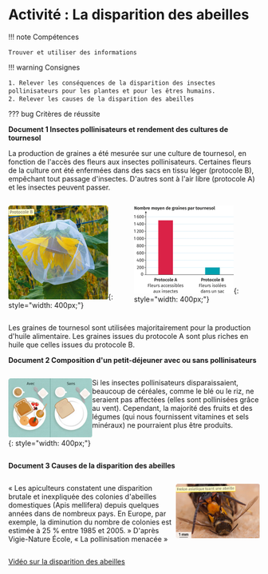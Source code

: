 # Activité : La disparition des abeilles

!!! note Compétences

    Trouver et utiliser des informations

!!! warning Consignes

    1. Relever les conséquences de la disparition des insectes pollinisateurs pour les plantes et pour les êtres humains.
    2. Relever les causes de la disparition des abeilles


??? bug Critères de réussite
  


**Document 1 Insectes pollinisateurs et rendement des cultures de tournesol**

La production de graines a été mesurée sur une culture de tournesol, en fonction de l'accès des fleurs aux insectes pollinisateurs. Certaines fleurs de la culture ont été enfermées dans des sacs en tissu léger (protocole B), empêchant tout passage d'insectes. D'autres sont à l'air libre (protocole A) et les insectes peuvent passer.

<div markdown style="display:flex; flex-direction:row">

![Tournesol isolé dans un sac](pictures/tournesolSac.png){: style="width: 400px;"}


![Infographie du nombre moyen de graines par tournesol en fonction du suivi du protocole A ou B](pictures/graphTournesolAbeilles.png){: style="width: 400px;"}

</div>

Les graines de tournesol sont utilisées majoritairement pour la production d'huile alimentaire. Les graines issues du protocole A sont plus riches en huile que celles issues du protocole B.

**Document 2 Composition d'un petit-déjeuner avec ou sans pollinisateurs**

<div markdown style="display:flex; flex-direction:row">
<div markdown style="display:flex; flex-direction:column; flex: 1 1 0;">

![](pictures/pollinisationAlimentation.png){: style="width: 400px;"}

</div>
<div markdown style="display:flex; flex-direction:column; flex: 2 1 0;">

Si les insectes pollinisateurs disparaissaient, beaucoup de céréales, comme le blé ou le riz, ne seraient pas affectées (elles sont pollinisées grâce au vent). Cependant, la majorité des fruits et des légumes (qui nous fournissent vitamines et sels minéraux) ne pourraient plus être produits.

</div>
</div>

**Document 3 Causes de la disparition des abeilles**

<div markdown style="display:flex; flex-direction:row">
<div markdown style="display:flex; flex-direction:column; flex: 2 1 0;">

« Les apiculteurs constatent une disparition brutale et inexpliquée des colonies d'abeilles domestiques (Apis mellifera) depuis quelques années dans de nombreux pays. En Europe, par exemple, la diminution du nombre de colonies est estimée à 25 % entre 1985 et 2005. »
D'après Vigie-Nature École, « La pollinisation menacée »


</div>
<div markdown style="display:flex; flex-direction:column; flex: 1 1 0;">


![Frelon asiatique tuant une abeille](pictures/frelonabeilles.png)

</div></div>


[Vidéo sur la disparition des abeilles](http://www.lumni.fr/video/abeilles-pourquoi-disparaissent-elles)




